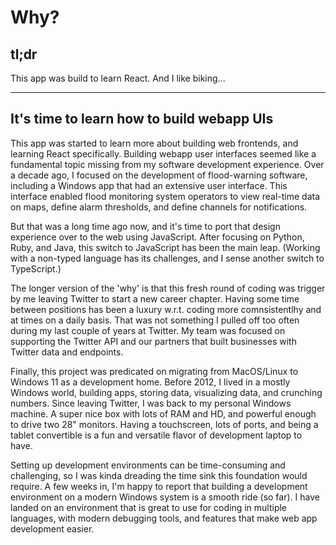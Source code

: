# Why?

## tl;dr

This app was build to learn React. And I like biking...

----------------------------------
## It's time to learn how to build webapp UIs

This app was started to learn more about building web frontends, and learning React specifically. Building webapp user interfaces seemed like a fundamental topic missing from my software development experience. Over a decade ago, I focused on the development of flood-warning software, including a Windows app that had an extensive user interface. This interface enabled flood monitoring system operators to view real-time data on maps, define alarm thresholds, and define channels for notifications. 

But that was a long time ago now, and it's time to port that design experience over to the web using JavaScript. After focusing on Python, Ruby, and Java, this switch to JavaScript has been the main leap. (Working with a non-typed language has its challenges, and I sense another switch to TypeScript.)

The longer version of the 'why' is that this fresh round of coding was trigger by me leaving Twitter to start a new career chapter. Having some time between positions has been a luxury w.r.t. coding more comnsistentlhy and at times on a daily basis. That was not something I pulled off too often during my last couple of years at Twitter. My team was focused on supporting the Twitter API and our partners that built businesses with Twitter data and endpoints. 

Finally, this project was predicated on migrating from MacOS/Linux to Windows 11 as a development home. Before 2012, I lived in a mostly Windows world, building apps, storing data, visualizing data, and crunching numbers. Since leaving Twitter, I was back to my personal Windows machine. A super nice box with lots of RAM and HD, and powerful enough to drive two 28" monitors. Having a touchscreen, lots of ports, and being a tablet convertible is a fun and versatile flavor of development laptop to have. 

Setting up development environments can be time-consuming and challenging, so I was kinda dreading the time sink this foundation would require. A few weeks in, I'm happy to report that building a development environment on a modern Windows system is a smooth ride (so far). I have landed on an environment that is great to use for coding in multiple languages, with modern debugging tools, and features that make web app development easier. 